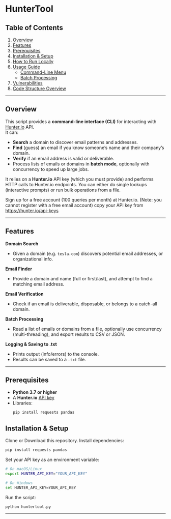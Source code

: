 # HunterTool

## Table of Contents
1. [Overview](#overview)  
2. [Features](#features)  
3. [Prerequisites](#prerequisites)  
4. [Installation & Setup](#installation--setup)  
5. [How to Run Locally](#how-to-run-locally)  
6. [Usage Guide](#usage-guide)  
   - [Command-Line Menu](#command-line-menu)  
   - [Batch Processing](#batch-processing)  
7. [Vulnerabilities](#vulnerabilities)  
8. [Code Structure Overview](#code-structure-overview)

---

## Overview

This script provides a **command-line interface (CLI)** for interacting with [Hunter.io](https://hunter.io/) API.  
It can:

- **Search** a domain to discover email patterns and addresses.  
- **Find** (guess) an email if you know someone’s name and their company’s domain.  
- **Verify** if an email address is valid or deliverable.  
- Process lists of emails or domains in **batch mode**, optionally with concurrency to speed up large jobs.

It relies on a **Hunter.io** API key (which you must provide) and performs HTTP calls to Hunter.io endpoints. You can either do single lookups (interactive prompts) or run bulk operations from a file.

Sign up for a free account (100 queries per month) at Hunter.io. (Note: you cannot register with a free email account) copy your API key from https://hunter.io/api-keys

---

## Features

**Domain Search**  
- Given a domain (e.g. `tesla.com`) discovers potential email addresses, or organizational info.

**Email Finder**  
- Provide a domain and name (full or first/last), and attempt to find a matching email address.

**Email Verification**  
- Check if an email is deliverable, disposable, or belongs to a catch-all domain.

**Batch Processing**  
- Read a list of emails or domains from a file, optionally use concurrency (multi-threading), and export results to CSV or JSON.

**Logging & Saving to .txt**  
- Prints output (info/errors) to the console.
- Results can be saved to a `.txt` file.

---

## Prerequisites

- **Python 3.7 or higher**  
- A **Hunter.io** [API key]([https://hunter.io/](https://hunter.io/api-keys))  
- Libraries:
  ```bash
  pip install requests pandas

  ```

## Installation & Setup

Clone or Download this repository.
Install dependencies:
```bash
pip install requests pandas

```
Set your API key as an environment variable:
```bash
# On macOS/Linux
export HUNTER_API_KEY="YOUR_API_KEY"

# On Windows
set HUNTER_API_KEY=YOUR_API_KEY

```
Run the script:
```bash
python huntertool.py

```

---


